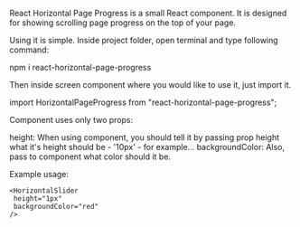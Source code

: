React Horizontal Page Progress is a small React component.
It is designed for showing scrolling page progress on the top of your page.

Using it is simple. Inside project folder, open terminal and type following command:

npm i react-horizontal-page-progress

Then inside screen component where you would like to use it, just import it.

import HorizontalPageProgress from "react-horizontal-page-progress";

Component uses only two props:

height: When using component, you should tell it by passing prop height what it's height should be - '10px' - for example...
backgroundColor: Also, pass to component what color should it be.

Example usage:

```
<HorizontalSlider
 height="1px"
 backgroundColor="red"
/>
```
